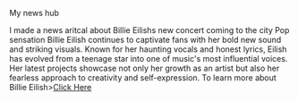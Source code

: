 <HTML1>My news hub<HTML1>
<body> 
<!DOCTYPE html> <html>
<html lange"en-US'>
<body>I made a news aritcal about Billie Eilishs new concert coming to the city <body> Pop sensation Billie Eilish continues to captivate fans with her bold new sound and striking visuals. Known for her haunting vocals and honest lyrics, Eilish has evolved from a teenage star into one of music's most influential voices. Her latest projects showcase not only her growth as an artist but also her fearless approach to creativity and self-expression.<body>
To learn more about Billie Eilish><a href="">Click Here</a>
</body>

